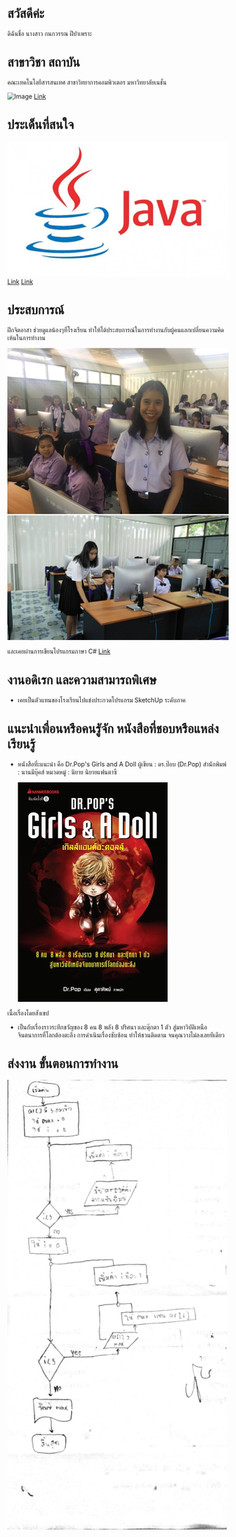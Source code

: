 # สวัสดีค่ะ 
ดิฉันชื่อ นางสาว กนกวรรณ ฝีปาเพราะ
# สาขาวิชา สถาบัน
คณะเทคโนโลยีสารสนเทศ สาขาวิทยาการคอมพิวเตอร มหาวิทยาลัยเนชั่น

![Image](https://raw.githubusercontent.com/thaiall/programming-page/master/Nation_University_Logo.png)
[Link](http://www.nation.ac.th/)

# ประเด็นที่สนใจ

![Image](https://raw.githubusercontent.com/kanokwanfpp/One/master/java-logo.jpg)
[Link](http://marcuscode.com/lang/java)
[Link](https://www.krui3.com/content/knowledge-of-java/)

# ประสบการณ์
ฝึกจิตอาสา ช่วยดูแลน้องๆที่โรงเรียน ทำให้ได้ประสบการณ์ในการทำงานกับผู้คนแลกเปลี่ยนความคิดเห้นในการทำงาน

![Image](https://raw.githubusercontent.com/kanokwanfpp/One/master/40307336_1970659179661901_8958254842522894336_n.jpg)
![Image](https://raw.githubusercontent.com/kanokwanfpp/One/master/13468.jpg)

และเคยผ่านการเขียนโปรแกรมภาษา C#
[Link](https://github.com/kanokwanfpp/One/blob/master/C-1.docx)

# งานอดิเรก และความสามารถพิเศษ
- เคยเป็นตัวแทนของโรงเรียนไปแข่งประกวดโปรแกรม SketchUp ระดับภาค 


# แนะนำเพื่อนหรือคนรูัจัก หนังสือที่ชอบหรือแหล่งเรียนรู้
- หนังสือที่ะแนะนำ คือ Dr.Pop's Girls and A Doll
  ผู้เขียน : ดร.ป๊อบ (Dr.Pop)
  สำนักพิมพ์ : นานมีบุ๊คส์
  หมวดหมู่ : นิยาย  นิยายแฟนตาซี
  
  ![Image](https://raw.githubusercontent.com/kanokwanfpp/One/master/9786160406722_3.jpg)

เนื้อเรื่องโดยสังเขป
- เป็นกับเรื่องราวระทึกขวัญของ 8 คน 8 พลัง 8 ปริศนา และตุ๊กตา 1 ตัว สู่มหาวิบัติเหนือจินตนาการที่โลกต้องตะลึง การดำเนินเรื่องซับซ้อน ทำให้ชวนติดตาม จนคุณวางไม่ลงเลยทีเดียว

# ส่งงาน ขั้นตอนการทำงาน
![Image](https://raw.githubusercontent.com/kanokwanfpp/One/master/40144115_884820421720234_7773666256279830528_n.jpg)
